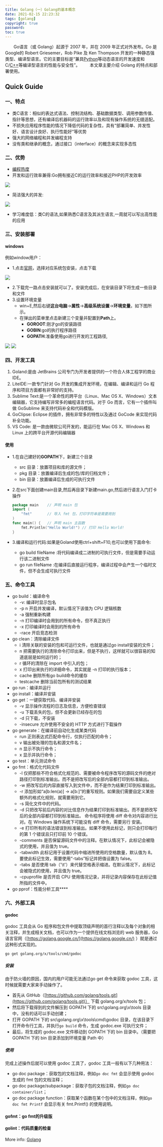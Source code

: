 ```yaml
---
title: Golang（一）Golang的基本概念
date: 2021-02-15 22:23:32
tags: [golang]
copyright: true
password:
toc: true
---
```


　　Go语言（或 Golang）起源于 2007 年，并在 2009 年正式对外发布。Go 是 Google的 Robert Griesemer，Rob Pike 及 Ken Thompson 开发的一种静态强类型、编译型语言。它的主要目标是“兼具[Python](http://c.biancheng.net/python/)等动态语言的开发速度和 C/[C++](http://c.biancheng.net/cplus/)等编译型语言的性能与安全性”。
　　本文章主要介绍 Golang 的特点和部署使用。

<!--more-->

## Quick Guide

### 一、特点

- 类C语言：相似的表达式语法、控制流结构、基础数据类型、调用参数传值、指针等思想，还有编译后机器码的运行效率以及和现有操作系统的无缝适配。
- 不损失应用程序性能的情况下降低代码的复杂性，具有“部署简单、并发性好、语言设计良好、执行性能好”等优势
- 强大的网络编程和并发编程支持
- 没有类和继承的概念，通过接口（interface）的概念来实现多态性
  
### 二、优势

- [编程热度](https://www.tiobe.com/tiobe-index/)
- 开发和运行效率兼得:Go拥有接近C的运行效率和接近PHP的开发效率

![](/image/Golang01/Golang01_001.png)

- 简洁强大的并发:

![](/image/Golang01/Golang01_002.png)

- 学习难度低：类C的语法,如果熟悉C语言及其派生语言,一周就可以写出高性能的应用

### 三、安装部署

#### windows

例如window用户：

- 1.点击[官网](https://golang.google.cn/dl/)，选择对应系统包安装，点击下载

![](/image/Golang01/Golang01_003.png)

- 2.下载完一路点击安装就可以了。安装完成后，在安装目录下将生成一些目录和文件
- 3.设置环境变量
  - win+E,然后右键**这台电脑**→**属性**→**高级系统设置**→**环境变量**，如下图所示。
  - 在弹出的菜单里点击新建三个变量并配置到**Path**上。
    - **GOROOT**:刚才go的安装路径
    - **GOBIN**:go的执行程序路径
    - **GOPATH**:准备使用go进行开发的工程路径,
        
![](/image/Golang01/Golang01_004.png)
![](/image/Golang01/Golang01_005.png)



### 四、开发工具

1. Goland:是由 JetBrains 公司专门为开发者提供的一个符合人体工程学的商业 IDE。
2. LiteIDE:一款专门针对 Go 开发的集成开发环境，在编辑、编译和运行 Go 程序和项目方面都有非常好的支持。
3. Sublime Text:是一个革命性的跨平台（Linux、Mac OS X、Windows）文本编辑器，它支持编写非常多的编程语言代码。对于 Go 而言，它有一个插件叫做 GoSublime 来支持代码补全和代码模版。
4. GoClipse: Eclipse 的插件，拥有非常多的特性以及通过 GoCode 来实现代码补全功能。
5. VS Code: 是一款由微软公司开发的，能运行在 Mac OS X、Windows 和 Linux 上的跨平台开源代码编辑器

#### 使用

- 1.在自己建好的**GOPATH**下，新建三个目录
    - src 目录：放置项目和库的源文件；
    - pkg 目录：放置编译后生成的包/库的归档文件；
    - bin 目录：放置编译后生成的可执行文件
- 2.在src下面创建main目录,然后再目录下新建main.go,然后进行语言入门打卡操作
  
    ```go
    package main    // 声明 main 包
    import (
        "fmt"       // 导入 fmt 包，打印字符串是需要用到
    )
    func main() {   // 声明 main 主函数
        fmt.Println("Hello World!") // 打印 Hello World!
    }
    ```
    
- 3.编译和运行代码:如果是Goland使用ctrl+shift+F10,也可以使用下面命令:
    - go build fileName :将代码编译成二进制的可执行文件，但是需要手动运行该二进制文件
    - go run fileName :在编译后直接运行程序，编译过程中会产生一个临时文件，但不会生成可执行文件


### 五、命令工具

- go build：编译命令
  - -v: 编译时显示包名
  - -p n 开启并发编译，默认情况下该值为 CPU 逻辑核数
  - -a 强制重新构建
  - -n 打印编译时会用到的所有命令，但不真正执行
  - -x 打印编译时会用到的所有命令
  - -race 开启竞态检测
- go clean：清除编译文件
  - i 清除关联的安装的包和可运行文件，也就是通过go install安装的文件；
  - n 把需要执行的清除命令打印出来，但是不执行，这样就可以很容易的知道底层是如何运行的；
  - r 循环的清除在 import 中引入的包；
  - x 打印出来执行的详细命令，其实就是 -n 打印的执行版本；
  - cache 删除所有go build命令的缓存
  - testcache 删除当前包所有的测试结果
- go run：编译并运行
- go install：编译并安装
- go get：一键获取代码、编译并安装
  - -v 显示操作流程的日志及信息，方便检查错误
  - -u 下载丢失的包，但不会更新已经存在的包
  - -d 只下载，不安装
  - -insecure 允许使用不安全的 HTTP 方式进行下载操作
- go generate：在编译前自动化生成某类代码
  - run 正则表达式匹配命令行，仅执行匹配的命令；
  - v 输出被处理的包名和源文件名；
  - n 显示不执行命令；
  - x 显示并执行命令；
- go test：单元测试命令
- go fmt：格式化代码文件
  - -l 仅把那些不符合格式化规范的、需要被命令程序改写的源码文件的绝对路径打印到标准输出。而不是把改写后的全部内容都打印到标准输出。
  - -w 把改写后的内容直接写入到文件中，而不是作为结果打印到标准输出。
  - -r 添加形如“a[b:len(a)] -> a[b:]”的重写规则。如果我们需要自定义某些额外的格式化规则，就需要用到它。
  - -s 简化文件中的代码。
  - -d 只把改写前后内容的对比信息作为结果打印到标准输出。而不是把改写后的全部内容都打印到标准输出。 命令程序将使用 diff 命令对内容进行比对。在 Windows 操作系统下可能没有 diff 命令，需要另行 安装。
  - -e 打印所有的语法错误到标准输出。如果不使用此标记，则只会打印每行的第 1 个错误且只打印前 10 个错误。
  - -comments 是否保留源码文件中的注释。在默认情况下，此标记会被隐式的使用，并且值为 true。
  - -tabwidth 此标记用于设置代码中缩进所使用的空格数量，默认值为 8。要使此标记生效，需要使用“-tabs”标记并把值设置为 false。
  - -tabs 是否使用 tab（'\t'）来代替空格表示缩进。在默认情况下，此标记会被隐式的使用，并且值为 true。
  - -cpuprofile 是否开启 CPU 使用情况记录，并将记录内容保存在此标记值所指的文件中。
- go pprof：性能分析工具****

### 六、外部工具

#### **godoc**

godoc 工具会从 Go 程序和包文件中提取顶级声明的首行注释以及每个对象的相关注释，并生成相关文档，也可以作为一个提供在线文档浏览的 web 服务器，Go语言官网（[https://golang.google.cn/](https://golang.google.cn/)
）就是通过这种形式实现的。

```bash
go get golang.org/x/tools/cmd/godoc
```

##### 安装

由于防火墙的原因，国内的用户可能无法通过go get 命令来获取 godoc 工具，这时候就需要大家来手动操作了。

- 首先从 GitHub（[https://github.com/golang/tools.git](https://github.com/golang/tools.git)） 下载 golang.org/x/tools 包；
- 然后将下载得到的文件解压到 GOPATH 下的 src\golang.org\x\tools 目录中，没有的话可以手动创建；
- 打开 GOPATH 下的 src\golang.org\x\tools\cmd\godoc 目录，在该目录下打开命令行工具，并执行`go build` 命令，生成 godoc.exe 可执行文件；
- 最后，将生成的 godoc.exe 文件移动到 GOPATH 下的 bin 目录中。（需要把 GOPATH 下的 bin 目录添加到环境变量 Path 中）

##### 使用

完成上述操作后就可以使用 godoc 工具了，godoc 工具一般有以下几种用法：

- go doc package：获取包的文档注释，例如`go doc fmt` 会显示使用 godoc 生成的 fmt 包的文档注释；
- go doc package/subpackage：获取子包的文档注释，例如`go doc container/list`；
- go doc package function：获取某个函数在某个包中的文档注释，例如`go doc fmt Printf` 会显示有关 fmt.Printf() 的使用说明。

#### gofmt：go fmt的升级版

#### golint：代码质量的检查


More info: [Golang](http://c.biancheng.net/golang/)

